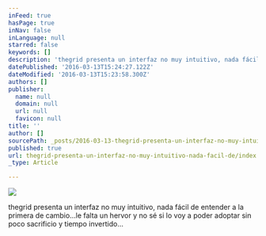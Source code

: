 ```yaml
---
inFeed: true
hasPage: true
inNav: false
inLanguage: null
starred: false
keywords: []
description: 'thegrid presenta un interfaz no muy intuitivo, nada fácil de entender a la primera de cambio...le falta un hervor y no sé si lo voy a poder adoptar sin poco sacrificio y tiempo invertido...'
datePublished: '2016-03-13T15:24:27.122Z'
dateModified: '2016-03-13T15:23:58.300Z'
authors: []
publisher:
  name: null
  domain: null
  url: null
  favicon: null
title: ''
author: []
sourcePath: _posts/2016-03-13-thegrid-presenta-un-interfaz-no-muy-intuitivo-nada-facil-de.md
published: true
url: thegrid-presenta-un-interfaz-no-muy-intuitivo-nada-facil-de/index.html
_type: Article

---
```

![](https://the-grid-user-content.s3-us-west-2.amazonaws.com/1e0f3f51-e8c8-4c50-800d-a08a16d272a0.png)

thegrid presenta un interfaz no muy intuitivo, nada fácil de entender a la primera de cambio...le falta un hervor y no sé si lo voy a poder adoptar sin poco sacrificio y tiempo invertido...